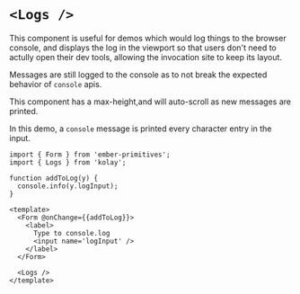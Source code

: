 # `<Logs />`

This component is useful for demos which would log things to the browser console, and displays the log in the viewport so that users don't need to actully open their dev tools, allowing the invocation site to keep its layout.

Messages are still logged to the console as to not break the expected behavior of `console` apis.

This component has a max-height,and will auto-scroll as new messages are printed.

In this demo, a `console` message is printed every character entry in the input.

```gjs live no-shadow preview
import { Form } from 'ember-primitives';
import { Logs } from 'kolay';

function addToLog(y) {
  console.info(y.logInput);
}

<template>
  <Form @onChange={{addToLog}}>
    <label>
      Type to console.log
      <input name='logInput' />
    </label>
  </Form>

  <Logs />
</template>
```
